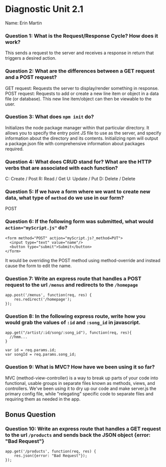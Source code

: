 # Diagnostic Unit 2.1
Name: Erin Martin

### Question 1: What is the Request/Response Cycle?  How does it work?

This sends a request to the server and receives a response in return that triggers a desired action.

### Question 2: What are the differences between a GET request and a POST request?

GET request: Requests the server to display/render something in response.
POST request: Requests to add or create a new line item or object in a data file (or database). This new line item/object can then be viewable to the user.

### Question 3: What does `npm init` do?

Initializes the node package manager within that particular directory. It allows you to specify the entry point JS file to use as the server, and specify information about the directory and its contents. Initializing npm will output a package.json file with comprehensive information about packages required.

### Question 4: What does CRUD stand for?  What are the HTTP verbs that are associated with each function?

C: Create / Post
R: Read / Get
U: Update / Put
D: Delete / Delete

### Question 5: If we have a form where we want to create new data, what type of `method` do we use in our form?  

POST

### Question 6: If the following form was submitted, what would `action="myScript.js"` do?

```
<form method="POST" action="myScript.js?_method=PUT">
  <input type="text" value="name"/>
  <button type="submit">Submit</button>
</form>
```

It would be overriding the POST method using method-override and instead cause the form to edit the name.

### Question 7: Write an express route that handles a POST request to the url `/menus` and redirects to the `/homepage`

```
app.post('/menus', function(req, res) {
    res.redirect('/homepage');
});
```

### Question 8: In the following express route, write how you would grab the values of `:id` and `:song_id` in javascript.

```
app.get("/artist/:id/song/:song_id"), function(req, res){
  //hmm...
}
```

```
var id = req.params.id;
var songId = req.params.song_id;
```

### Question 9: What is MVC? How have we been using it so far?
MVC (method-view-controller) is a way to break up parts of your code into functional, usable groups in separate files known as methods, views, and controllers. We've been using it to dry up our code and make server.js the primary config file, while "relegating" specific code to separate files and requiring them as needed in the app.

## Bonus Question

### Question 10: Write an express route that handles a GET request to the url `/products` and sends back the JSON object {error: "Bad Request"}

```
app.get('/products', function(req, res) {
    res.json({error: "Bad Request"});
});
```
